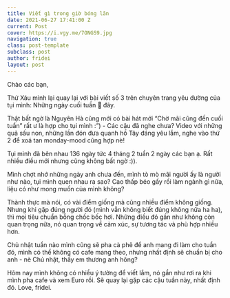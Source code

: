 ```yaml
---
title: Viết gì trong giờ bóng lăn
date: 2021-06-27 17:41:00 Z
current: Post
cover: https://i.vgy.me/7ONGS9.jpg
navigation: true
class: post-template
subclass: post
author: fridei
layout: post
---
```


Chào các bạn,

Thứ Xáu mình lại quay lại với bài viết số 3 trên chuyên trang yêu đường của tụi mình: Những ngày cuối tuần 🍓 đây.

Thật bất ngờ là Nguyên Hà cũng mới có bài hát mới “Chờ mãi cũng đến cuối tuần” rất ư là hợp cho tụi mình :”) - Các cậu đã nghe chưa? Video với những quả sấu non, những lần đón đưa quanh hồ Tây đáng yêu lắm, nghe vào thứ 2 để xoá tan monday-mood cũng hợp nè!

Tụi mình đã bên nhau 136 ngày tức 4 tháng 2 tuần 2 ngày các bạn ạ. Rất nhiều điều mới nhưng cũng không bất ngờ :)).

Mình chợt nhớ những ngày anh chưa đến, mình tò mò mãi người ấy là người như nào, tụi mình quen nhau ra sao? Cao thấp béo gầy rồi làm ngành gì nữa, liệu có như mong muốn của mình không?

Thành thực mà nói, có vài điểm giống mà cũng nhiều điểm không giống.
Nhưng khi gặp đúng người đó (mình vẫn không biết đúng không nữa ha ha), thì mọi tiêu chuẩn bỗng chốc bốc hơi. Những điều đó gần như không còn quan trọng nữa, nó quan trọng về cảm xúc, sự tương tác và phù hợp nhiều hơn.

Chủ nhật tuần nào mình cũng sẽ pha cà phê để anh mang đi làm cho tuần đó, mình có thể không có cafe mang theo, nhưng nhất định sẽ chuẩn bị cho anh - nè Chủ nhật, thấy em thương anh hông?

Hôm nay mình không có nhiều ý tưởng để viết lắm, nó gần như rơi ra khi mình pha cafe và xem Euro rồi.
Sẽ quay lại gặp các cậu tuần này, nhất định đó.
Love, fridei.